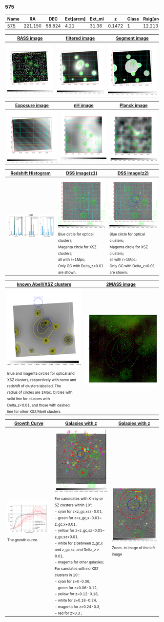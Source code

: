 <div STYLE="page-break-after: always;"></div>

### 575

|Name          |RA          |DEC      | Ext[arcm] | Ext_ml | z    | Class| Rsig[arcmin] | CRsig[c/s] | CR500[c/s] | R500[Mpc] |L500[erg/s]|F500[erg/s/cm^2]| M500[Msun]|Tx[keV]|beta|GC(XSZ,Delta_z<0.01)| GC(OPT,Delta_z<0.01)|GC|alias|
|--------------|------------|------------|---|---|-----------|--------|------|------|----|----|----|----|----|----|----|----|----|----|---|
|[575](script/575.md)     | 221.150       | 58.824       | 4.21    | 31.36   | 0.1472 | 1   | 12.213 |0.079 |0.073 |0.834 |8.666e+43 |1.484e-12 |1.905e+14 |3.339 |1.137 |-, |N, |-, |t213|

|[RASS image](../image/575/575_img.pdf)|[filtered image](../image/575/575_fil.pdf)|[Segment image](../image/575/575_seg.pdf)|
|-------------------|--------------------|-------------------|
| <img src="../image/575/575_img.png" width="300">  | <img src="../image/575/575_fil.png" width="300">   | <img src="../image/575/575_seg.png" width="300">  |

|[Exposure image](../image/575/575_mex.pdf)| [nH image](../image/575/575_nh.pdf)| [Planck image](../image/575/575_p.pdf)|
|-------------------|--------------------|-------------------|
|<img src="../image/575/575_mex.png" width="300">   | <img src="../image/575/575_nh.png" width="300">    | <img src="../image/575/575_p.png" width="300"> |

|[Redshift Histogram](../image/575/575_zg.pdf) | [DSS image(z1)](../image/575/575_dss_z1.pdf)      |  [DSS image(z2)](../image/575/575_dss_z2.pdf)    |
|-------------------|--------------------|-------------------|
|<img src="../image/575/575_zg.png" width="300"> |<img src="../image/575/575_dss_z1.png" width="300"> <sub><br>Blue circle for optical clusters; <br>Magenta circle for XSZ clusters; <br>all with r=1Mpc; <br>Only GC with Delta_z<0.01 are shown. </sub>| <img src="../image/575/575_dss_z2.png" width="300"><sub><br>Blue circle for optical clusters; <br>Magenta circle for XSZ clusters; <br>all with r=1Mpc; <br>Only GC with Delta_z<0.01 are shown. </sub> |

|[known Abell/XSZ clusters](../image/575/575_m.pdf) | [2MASS image](../image/575/575_2mass.pdf)      |
|-------------------|-------------------|
|<img src=../image/575/575_m.png width="300"> <sub><br>Blue and magenta circles for optical and <br>XSZ clusters, respectively with name and <br>redshift of clusters labelled. The <br>radius of circles are 1Mpc. Circles with <br>solid line for clusters with <br>Delta_z<0.01, and those with dashed <br>line for other XSZ/Abell clusters.        </sub>|<img src="../image/575/575_2mass.png" width="300">  |

|[Growth Curve](../image/575/575_gca_all.png) |[Galaxies with z](../image/575/575_opt_ned.pdf) |[Galaxies with z](../image/575/575_opt_ned_zoom.pdf) |
|-------------------|-------------------|-------------------|
| <img src="../image/575/575_gca_all.png" width="300"> <sub><br>The growth curve.</sub>| <img src=../image/575/575_opt_ned.png width="300"> <br><sub> For candidates with X-ray or SZ clusters within 10': <br> - cyan for z<z_gc,xsz-0.01, <br> - green for z=z_gc,x-0.01~ z_gc,x+0.01, <br> - yellow for z=z_gc,sz-0.01~ z_gc,sz+0.01, <br> - white for z between z_gc,x and z_gc,sz, and Delta_z > 0.01, <br> - magenta for other galaxies; <br>For candiates with no XSZ clusters in 10': <br> - cyan for z=0-0.06, <br> - green for z=0.06-0.12, <br> - yellow for z=0.12-0.18, <br> - white for z=0.18-0.24, <br> - magenta for z=0.24-0.3, <br> - red for z>0.3 ;  </sub>|<img src=../image/575/575_opt_ned_zoom.png width="300">  <br><sub> Zoom-in image of the left image</sub>|




